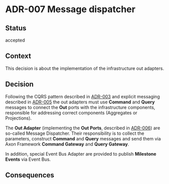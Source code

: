 # ADR-007 Message dispatcher

## Status

accepted

## Context

This decision is about the implementation of the infrastructure out adapters.

## Decision

Following the CQRS pattern described in [ADR-003](./003-cqrs.md) and explicit messaging described in
[ADR-005](./005-command-event-query-bus.md) the out adapters must use **Command** and **Query** messages
to connect the **Out** ports with the infrastructure components, responsible for addressing correct
components (Aggregates or Projections).

The **Out Adapter** (implementing the **Out Ports**, described in [ADR-006](./006-in-and-out-ports.md)) are 
so-called Message Dispatcher. Their responsibility is to collect the parameters, construct **Command** and 
**Query** messages and send them via Axon Framework **Command Gateway** and **Query Gateway**.

In addition, special Event Bus Adapter are provided to publish **Milestone Events** via Event Bus.

## Consequences


